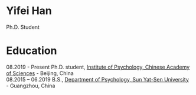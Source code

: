 # Yifei Han
Ph.D. Student

# Education
08.2019 - Present     Ph.D. student, [Institute of Psychology, Chinese Academy of Sciences](http://psych.cas.cn/) - Beijing, China <br>
08.2015 – 06.2019     B.S., [Department of Psychology, Sun Yat-Sen University](https://psy.sysu.edu.cn/) - Guangzhou, China 


